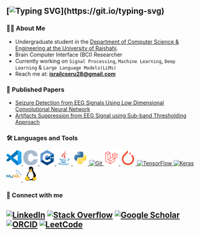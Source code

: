 <!-- Typing SVG animation -->
[![Typing SVG](https://readme-typing-svg.demolab.com?font=Fira+Code&duration=1000&pause=1000&color=00F7FF&width=800&lines=👋+Hi%2C+I'm+Md+Israil+Hosen;)](https://git.io/typing-svg)
---

### 👨‍💻 About Me
- Undergraduate student in the [Department of Computer Science & Engineering at the University of Rajshahi](https://www.ru.ac.bd/).
- Brain Computer Interface (BCI) Researcher
- Currently working on `Signal Processing`, `Machine Learning`, `Deep Learning` & `Large Language Models(LLMs)`
- Reach me at: **israilcseru28@gmail.com**
  


### 📝 Published Papers
- [Seizure Detection from EEG Signals Using Low Dimensional Convolutional Neural Network](https://ucics.org/ucics2025/Seizure%20Detection%20from%20EEG%20Signals%20Using%20Low%20Dimensional%20Convolutional%20Neural%20Network) 
- [Artifacts Suppression from EEG Signal using Sub-band Thresholding Approach](https://ucics.org/ucics2025/Artifact%20Suppression%20from%20EEG%20Signal%20Using%20Sub-band%20Thresholding%20Approach)


### 🛠️ Languages and Tools  
<p align="left">
  <a href="https://code.visualstudio.com/" target="_blank" rel="noreferrer">
  <img src="https://raw.githubusercontent.com/devicons/devicon/master/icons/vscode/vscode-original.svg" alt="VS Code" width="40" height="40"/>
</a>
  <a href="https://www.cprogramming.com/" target="_blank" rel="noreferrer">
    <img src="https://raw.githubusercontent.com/devicons/devicon/master/icons/c/c-original.svg" alt="C" width="40" height="40"/>
  </a>
  <a href="https://www.w3schools.com/cpp/" target="_blank" rel="noreferrer">
    <img src="https://raw.githubusercontent.com/devicons/devicon/master/icons/cplusplus/cplusplus-original.svg" alt="C++" width="40" height="40"/>
  </a>
  <a href="https://www.java.com" target="_blank" rel="noreferrer">
    <img src="https://raw.githubusercontent.com/devicons/devicon/master/icons/java/java-original.svg" alt="Java" width="40" height="40"/>
  </a>
  <a href="https://www.python.org" target="_blank" rel="noreferrer">
    <img src="https://raw.githubusercontent.com/devicons/devicon/master/icons/python/python-original.svg" alt="Python" width="40" height="40"/>
  </a>
  <a href="https://git-scm.com/" target="_blank" rel="noreferrer">
    <img src="https://www.vectorlogo.zone/logos/git-scm/git-scm-icon.svg" alt="Git" width="40" height="40"/>
  </a>
  <a href="https://laravel.com/" target="_blank" rel="noreferrer">
    <img src="https://github.com/laravel/art/blob/master/laravel-logo.svg" alt="Laravel" width="40" height="40"/>
  </a>
  <a href="https://pytorch.org/" target="_blank" rel="noreferrer">
    <img src="https://raw.githubusercontent.com/devicons/devicon/master/icons/pytorch/pytorch-original.svg" alt="PyTorch" width="40" height="40"/>
  </a>
  <a href="https://www.tensorflow.org" target="_blank" rel="noreferrer">
    <img src="https://www.vectorlogo.zone/logos/tensorflow/tensorflow-icon.svg" alt="TensorFlow" width="40" height="40"/>
  </a>
  <a href="https://keras.io/" target="_blank" rel="noreferrer">
    <img src="https://upload.wikimedia.org/wikipedia/commons/a/ae/Keras_logo.svg" alt="Keras" width="40" height="40"/>
  </a>
  <a href="https://www.mysql.com/" target="_blank" rel="noreferrer">
    <img src="https://raw.githubusercontent.com/devicons/devicon/master/icons/mysql/mysql-original-wordmark.svg" alt="MySQL" width="40" height="40"/>
  </a>
  <a href="https://www.linux.org/" target="_blank" rel="noreferrer">
    <img src="https://raw.githubusercontent.com/devicons/devicon/master/icons/linux/linux-original.svg" alt="Linux" width="40" height="40"/>
  </a>
</p>


### 🔗 Connect with me
[![LinkedIn](https://img.shields.io/badge/LinkedIn-%230077B5.svg?style=for-the-badge&logo=linkedin&logoColor=white)](https://www.linkedin.com/in/israil445/) 
[![Stack Overflow](https://img.shields.io/badge/StackOverflow-FE7A16.svg?style=for-the-badge&logo=stack-overflow&logoColor=white)](https://stackoverflow.com/users/31225608/israil445) 
[![Google Scholar](https://img.shields.io/badge/Google%20Scholar-4285F4.svg?style=for-the-badge&logo=google-scholar&logoColor=white)](https://scholar.google.com/citations?view_op=list_works&hl=en&authuser=1&hl=en&user=CojVbxQAAAAJ&authuser=1) 
[![ORCID](https://img.shields.io/badge/ORCID-A6CE39.svg?style=for-the-badge&logo=orcid&logoColor=white)](https://orcid.org/0009-0003-1693-8466)
[![LeetCode](https://img.shields.io/badge/LeetCode-FFA116.svg?style=for-the-badge&logo=leetcode&logoColor=black)](https://leetcode.com/u/Israil445/)
---


